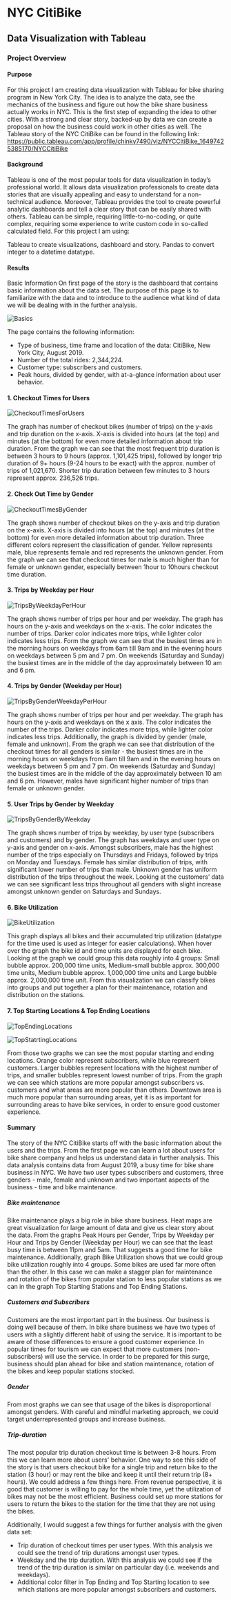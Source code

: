 # NYC CitiBike
## Data Visualization with Tableau

### Project Overview
#### Purpose
For this project I am creating data visualization with Tableau for bike sharing program in New York City. The idea is to analyze the data, see the mechanics of the business and figure out how the bike share business actually works in NYC. This is the first step of expanding the idea to other cities. With a strong and clear story, backed-up by data we can create a proposal on how the business could work in other cities as well.
The Tableau story of the NYC CitiBike can be found in the following link: https://public.tableau.com/app/profile/chinky7490/viz/NYCCitiBike_16497425385170/NYCCitiBike
#### Background
Tableau is one of the most popular tools for data visualization in today’s professional world. It allows data visualization professionals to create data stories that are visually appealing and easy to understand for a non-technical audience. Moreover, Tableau provides the tool to create powerful analytic dashboards and tell a clear story that can be easily shared with others. Tableau can be simple, requiring little-to-no-coding, or quite complex, requiring some experience to write custom code in so-called calculated field. For this project I am using:

Tableau to create visualizations, dashboard and story.
Pandas to convert integer to a datetime datatype.

#### Results
Basic Information
On first page of the story is the dashboard that contains basic information about the data set. The purpose of this page is to familiarize with the data and to introduce to the audience what kind of data we will be dealing with in the further analysis.

![Basics](https://user-images.githubusercontent.com/95595378/162675321-73614b31-d872-4cbf-a4bd-a6ef093f53eb.png)

The page contains the following information:

  * Type of business, time frame and location of the data: CitiBike, New York City, August 2019.
  * Number of the total rides: 2,344,224.
  * Customer type: subscribers and customers.
  * Peak hours, divided by gender, with at-a-glance information about user behavior.
  
#### 1. Checkout Times for Users

![CheckoutTimesForUsers](https://user-images.githubusercontent.com/95595378/162675500-777cf994-44e5-42af-9d17-e405406eaa8b.png)


The graph has number of checkout bikes (number of trips) on the y-axis and trip duration on the x-axis. X-axis is divided into hours (at the top) and minutes (at the bottom) for even more detailed information about trip duration. From the graph we can see that the most frequent trip duration is between 3 hours to 9 hours (approx. 1,101,425 trips), followed by longer trip duration of 9+ hours (9-24 hours to be exact) with the approx. number of trips of 1,021,670. Shorter trip duration between few minutes to 3 hours represent approx. 236,526 trips.

#### 2. Check Out Time by Gender

![CheckoutTimesByGender](https://user-images.githubusercontent.com/95595378/162675598-ffbcbf87-b0f3-4753-b695-9c67976c4e7d.png)

The graph shows number of checkout bikes on the y-axis and trip duration on the x-axis. X-axis is divided into hours (at the top) and minutes (at the bottom) for even more detailed information about trip duration. Three different colors represent the classification of gender. Yellow represents male, blue represents female and red represents the unknown gender. From the graph we can see that checkout times for male is much higher than for female or unknown gender, especially between 1hour to 10hours checkout time duration.

#### 3. Trips by Weekday per Hour

![TripsByWeekdayPerHour](https://user-images.githubusercontent.com/95595378/162675620-35e4d58f-8424-450e-98bf-67c45f895e85.png)

The graph shows number of trips per hour and per weekday. The graph has hours on the y-axis and weekdays on the x-axis. The color indicates the number of trips. Darker color indicates more trips, while lighter color indicates less trips. Form the graph we can see that the busiest times are in the morning hours on weekdays from 6am till 9am and in the evening hours on weekdays between 5 pm and 7 pm. On weekends (Saturday and Sunday) the busiest times are in the middle of the day approximately between 10 am and 6 pm.

#### 4. Trips by Gender (Weekday per Hour)

![TripsByGenderWeekdayPerHour](https://user-images.githubusercontent.com/95595378/162675851-64f8dc55-fcd4-4c8e-996e-276e97a15ca1.png)

The graph shows number of trips per hour and per weekday. The graph has hours on the y-axis and weekdays on the x axis. The color indicates the number of the trips. Darker color indicates more trips, while lighter color indicates less trips. Additionally, the graph is divided by gender (male, female and unknown). From the graph we can see that distribution of the checkout times for all genders is similar - the busiest times are in the morning hours on weekdays from 6am till 9am and in the evening hours on weekdays between 5 pm and 7 pm. On weekends (Saturday and Sunday) the busiest times are in the middle of the day approximately between 10 am and 6 pm. However, males have significant higher number of trips than female or unknown gender.

#### 5. User Trips by Gender by Weekday

![TripsByGenderByWeekday](https://user-images.githubusercontent.com/95595378/162675883-0de00ca3-2d58-42bd-867a-2c193f149727.png)


The graph shows number of trips by weekday, by user type (subscribers and customers) and by gender. The graph has weekdays and user type on y-axis and gender on x-axis. Amongst subscribers, male has the highest number of the trips especially on Thursdays and Fridays, followed by trips on Monday and Tuesdays. Female has similar distribution of trips, with significant lower number of trips than male. Unknown gender has uniform distribution of the trips throughout the week. Looking at the customers’ data we can see significant less trips throughout all genders with slight increase amongst unknown gender on Saturdays and Sundays.

#### 6. Bike Utilization
 
![BikeUtilization](https://user-images.githubusercontent.com/95595378/162675900-fb1916c7-1722-4033-8fc6-39ac0038beea.png)


This graph displays all bikes and their accumulated trip utilization (datatype for the time used is used as integer for easier calculations). When hover over the graph the bike id and time units are displayed for each bike. Looking at the graph we could group this data roughly into 4 groups: Small bubble approx. 200,000 time units, Medium-small bubble approx. 300,000 time units, Medium bubble approx. 1,000,000 time units and Large bubble approx. 2,000,000 time unit. From this visualization we can classify bikes into groups and put together a plan for their maintenance, rotation and distribution on the stations.

#### 7. Top Starting Locations & Top Ending Locations
![TopEndingLocations](https://user-images.githubusercontent.com/95595378/162675936-64fed5b8-838f-4b7d-ac8c-dd07f44b57e1.png)

![TopStatrtingLocations](https://user-images.githubusercontent.com/95595378/162675945-a18a139c-11af-4d93-927b-2c5d1e742a4e.png)

From those two graphs we can see the most popular starting and ending locations. Orange color represent subscribers, while blue represent customers. Larger bubbles represent locations with the highest number of trips, and smaller bubbles represent lowest number of trips. From the graph we can see which stations are more popular amongst subscribers vs. customers and what areas are more popular than others. Downtown area is much more popular than surrounding areas, yet it is as important for surrounding areas to have bike services, in order to ensure good customer experience.

#### Summary
The story of the NYC CitiBike starts off with the basic information about the users and the trips. From the first page we can learn a lot about users for bike share company and helps us understand data in further analysis. This data analysis contains data from August 2019, a busy time for bike share business in NYC. We have two user types subscribers and customers, three genders - male, female and unknown and two important aspects of the business - time and bike maintenance.

##### Bike maintenance

Bike maintenance plays a big role in bike share business. Heat maps are great visualization for large amount of data and give us clear story about the data. From the graphs Peak Hours per Gender, Trips by Weekday per Hour and Trips by Gender (Weekday per Hour) we can see that the least busy time is between 11pm and 5am. That suggests a good time for bike maintenance. Additionally, graph Bike Utilization shows that we could group bike utilization roughly into 4 groups. Some bikes are used far more often than the other. In this case we can make a stagger plan for maintenance and rotation of the bikes from popular station to less popular stations as we can in the graph Top Starting Stations and Top Ending Stations.

##### Customers and Subscribers

Customers are the most important part in the business. Our business is doing well because of them. In bike share business we have two types of users with a slightly different habit of using the service. It is important to be aware of those differences to ensure a good customer experience. In popular times for tourism we can expect that more customers (non-subscribers) will use the service. In order to be prepared for this surge, business should plan ahead for bike and station maintenance, rotation of the bikes and keep popular stations stocked.

##### Gender

From most graphs we can see that usage of the bikes is disproportional amongst genders. With careful and mindful marketing approach, we could target underrepresented groups and increase business.

##### Trip-duration

The most popular trip duration checkout time is between 3-8 hours. From this we can learn more about users' behavior. One way to see this side of the story is that users checkout bike for a single trip and return bike to the station (3 hour) or may rent the bike and keep it until their return trip (8+ hours). We could address a few things here. From revenue perspective, it is good that customer is willing to pay for the whole time, yet the utilization of bikes may not be the most efficient. Business could set up more stations for users to return the bikes to the station for the time that they are not using the bikes.

Additionally, I would suggest a few things for further analysis with the given data set:

  * Trip duration of checkout times per user types. With this analysis we could see the trend of trip durations amongst user types.
  * Weekday and the trip duration. With this analysis we could see if the trend of the trip duration is similar on particular day (i.e. weekends and weekdays).
  * Additional color filter in Top Ending and Top Starting location to see which stations are more popular amongst subscribers and customers.
